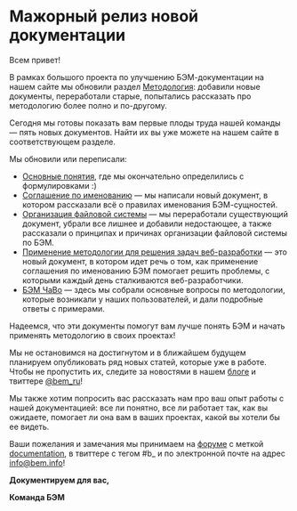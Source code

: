 # Мажорный релиз новой документации

Всем привет!

В рамках большого проекта по улучшению БЭМ-документации на нашем сайте мы обновили раздел [Методология](https://ru.bem.info/method/): 
добавили новые документы, переработали старые, попытались рассказать про методологию более полно и по-другому. 

Сегодня мы готовы показать вам первые плоды труда нашей команды — пять новых документов. Найти их вы уже можете на нашем сайте 
в соответствующем разделе.

Мы обновили или переписали:
* [Основные понятия](https://ru.bem.info/method/definitions/), где мы окончательно определились с формулировками :)
* [Соглашение по именованию]() — мы написали новый документ, в котором рассказали всё о правилах именования БЭМ-сущностей.
* [Организация файловой системы](https://ru.bem.info/method/filesystem) — мы переработали существующий документ, убрали все лишнее 
и добавили недостающее, а также рассказали о принципах и причинах организации файловой системы по БЭМ.
* [Применение методологии для решения задач веб-разработки]() —  это новый документ, в котором идет речь о том, как применение 
соглашения по именованию БЭМ помогает решить проблемы, с которыми каждый день сталкиваются веб-разработчики.
* [БЭМ ЧаВо]() — здесь мы собрали основные вопросы по методологии, которые возникали у наших пользователей, 
и дали подробные ответы с примерами.

Надеемся, что эти документы помогут вам лучше понять БЭМ и начать применять методологию в своих проектах! 

Мы не остановимся на достигнутом и в ближайшем будущем планируем опубликовать ряд новых статей, которые уже в работе. 
Чтобы не пропустить их, следите за новостями в нашем [блоге](https://ru.bem.info/blog) и твиттере [@bem_ru](https://twitter.com/bem_ru/)! 

Мы также хотим попросить вас рассказать нам про ваш опыт работы с нашей документацией: все ли понятно, все ли работает так, 
как вы ожидаете, помогает ли она вам в ваших проектах, какой вы хотели бы ее видеть.

Ваши пожелания и замечания мы принимаем на [форуме](https://ru.bem.info/forum/) с меткой [documentation](https://ru.bem.info/forum/?labels=documentation), 
в твиттере с тегом #b_ и по электронной почте на адрес [info@bem.info](mailto:info@bem.info)!

**Документируем для вас,**

**Команда БЭМ**
